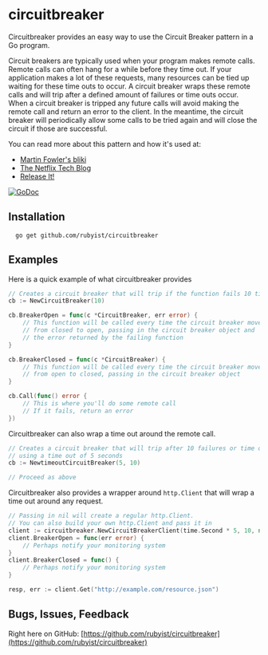# circuitbreaker

Circuitbreaker provides an easy way to use the Circuit Breaker pattern in a
Go program.

Circuit breakers are typically used when your program makes remote calls.
Remote calls can often hang for a while before they time out. If your
application makes a lot of these requests, many resources can be tied
up waiting for these time outs to occur. A circuit breaker wraps these
remote calls and will trip after a defined amount of failures or time outs
occur. When a circuit breaker is tripped any future calls will avoid making
the remote call and return an error to the client. In the meantime, the
circuit breaker will periodically allow some calls to be tried again and
will close the circuit if those are successful.

You can read more about this pattern and how it's used at:
- [Martin Fowler's bliki](http://martinfowler.com/bliki/CircuitBreaker.html)
- [The Netflix Tech Blog](http://techblog.netflix.com/2012/02/fault-tolerance-in-high-volume.html)
- [Release It!](http://pragprog.com/book/mnee/release-it)

[![GoDoc](https://godoc.org/github.com/rubyist/circuitbreaker?status.svg)](https://godoc.org/github.com/rubyist/circuitbreaker)

## Installation

```
  go get github.com/rubyist/circuitbreaker
```

## Examples

Here is a quick example of what circuitbreaker provides

```go
// Creates a circuit breaker that will trip if the function fails 10 times
cb := NewCircuitBreaker(10)

cb.BreakerOpen = func(c *CircuitBreaker, err error) {
	// This function will be called every time the circuit breaker moves
	// from closed to open, passing in the circuit breaker object and
	// the error returned by the failing function
}

cb.BreakerClosed = func(c *CircuitBreaker) {
	// This function will be called every time the circuit breaker moves
	// from open to closed, passing in the circuit breaker object
}

cb.Call(func() error {
	// This is where you'll do some remote call
	// If it fails, return an error
})
```

Circuitbreaker can also wrap a time out around the remote call.

```go
// Creates a circuit breaker that will trip after 10 failures or time outs
// using a time out of 5 seconds
cb := NewtimeoutCircuitBreaker(5, 10)

// Proceed as above

```

Circuitbreaker also provides a wrapper around `http.Client` that will wrap a
time out around any request.

```go
// Passing in nil will create a regular http.Client.
// You can also build your own http.Client and pass it in
client := circuitbreaker.NewCircuitBreakerClient(time.Second * 5, 10, nil)
client.BreakerOpen = func(err error) {
	// Perhaps notify your monitoring system
}
client.BreakerClosed = func() {
	// Perhaps notify your monitoring system
}

resp, err := client.Get("http://example.com/resource.json")
```

## Bugs, Issues, Feedback

Right here on GitHub: [https://github.com/rubyist/circuitbreaker](https://github.com/rubyist/circuitbreaker)
